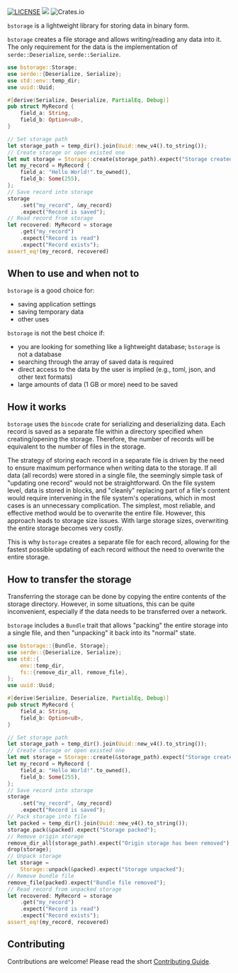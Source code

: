 [![LICENSE](https://img.shields.io/badge/License-Apache_2.0-blue.svg)](LICENSE.txt)
[![](https://github.com/icsmw/bstorage/actions/workflows/push_and_pr_master.yml/badge.svg)](https://github.com/icsmw/bstorage/actions/workflows/push_and_pr_master.yml)
![Crates.io](https://img.shields.io/crates/v/bstorage)

`bstorage` is a lightweight library for storing data in binary form.

`bstorage` creates a file storage and allows writing/reading any data into it. The only requirement for the data is the implementation of `serde::Deserialize`, `serde::Serialize`.

```rust
use bstorage::Storage;
use serde::{Deserialize, Serialize};
use std::env::temp_dir;
use uuid::Uuid;

#[derive(Serialize, Deserialize, PartialEq, Debug)]
pub struct MyRecord {
    field_a: String,
    field_b: Option<u8>,
}

// Set storage path
let storage_path = temp_dir().join(Uuid::new_v4().to_string());
// Create storage or open existed one
let mut storage = Storage::create(storage_path).expect("Storage created");
let my_record = MyRecord {
    field_a: "Hello World!".to_owned(),
    field_b: Some(255),
};
// Save record into storage
storage
    .set("my_record", &my_record)
    .expect("Record is saved");
// Read record from storage
let recovered: MyRecord = storage
    .get("my_record")
    .expect("Record is read")
    .expect("Record exists");
assert_eq!(my_record, recovered)
```

## When to use and when not to

`bstorage` is a good choice for:
- saving application settings
- saving temporary data
- other uses

`bstorage` is not the best choice if:
- you are looking for something like a lightweight database; `bstorage` is not a database
- searching through the array of saved data is required
- direct access to the data by the user is implied (e.g., toml, json, and other text formats)
- large amounts of data (1 GB or more) need to be saved

## How it works

`bstorage` uses the `bincode` crate for serializing and deserializing data. Each record is saved as a separate file within a directory specified when creating/opening the storage. Therefore, the number of records will be equivalent to the number of files in the storage.

The strategy of storing each record in a separate file is driven by the need to ensure maximum performance when writing data to the storage. If all data (all records) were stored in a single file, the seemingly simple task of "updating one record" would not be straightforward. On the file system level, data is stored in blocks, and "cleanly" replacing part of a file's content would require intervening in the file system's operations, which in most cases is an unnecessary complication. The simplest, most reliable, and effective method would be to overwrite the entire file. However, this approach leads to storage size issues. With large storage sizes, overwriting the entire storage becomes very costly.

This is why `bstorage` creates a separate file for each record, allowing for the fastest possible updating of each record without the need to overwrite the entire storage.

## How to transfer the storage

Transferring the storage can be done by copying the entire contents of the storage directory. However, in some situations, this can be quite inconvenient, especially if the data needs to be transferred over a network.

`bstorage` includes a `Bundle` trait that allows "packing" the entire storage into a single file, and then "unpacking" it back into its "normal" state.

```rust
use bstorage::{Bundle, Storage};
use serde::{Deserialize, Serialize};
use std::{
    env::temp_dir,
    fs::{remove_dir_all, remove_file},
};
use uuid::Uuid;

#[derive(Serialize, Deserialize, PartialEq, Debug)]
pub struct MyRecord {
    field_a: String,
    field_b: Option<u8>,
}

// Set storage path
let storage_path = temp_dir().join(Uuid::new_v4().to_string());
// Create storage or open existed one
let mut storage = Storage::create(&storage_path).expect("Storage created");
let my_record = MyRecord {
    field_a: "Hello World!".to_owned(),
    field_b: Some(255),
};
// Save record into storage
storage
    .set("my_record", &my_record)
    .expect("Record is saved");
// Pack storage into file
let packed = temp_dir().join(Uuid::new_v4().to_string());
storage.pack(&packed).expect("Storage packed");
// Remove origin storage
remove_dir_all(storage_path).expect("Origin storage has been removed");
drop(storage);
// Unpack storage
let storage =
    Storage::unpack(&packed).expect("Storage unpacked");
// Remove bundle file
remove_file(packed).expect("Bundle file removed");
// Read record from unpacked storage
let recovered: MyRecord = storage
    .get("my_record")
    .expect("Record is read")
    .expect("Record exists");
assert_eq!(my_record, recovered)
```

## Contributing

Contributions are welcome! Please read the short [Contributing Guide](CONTRIBUTING.md).